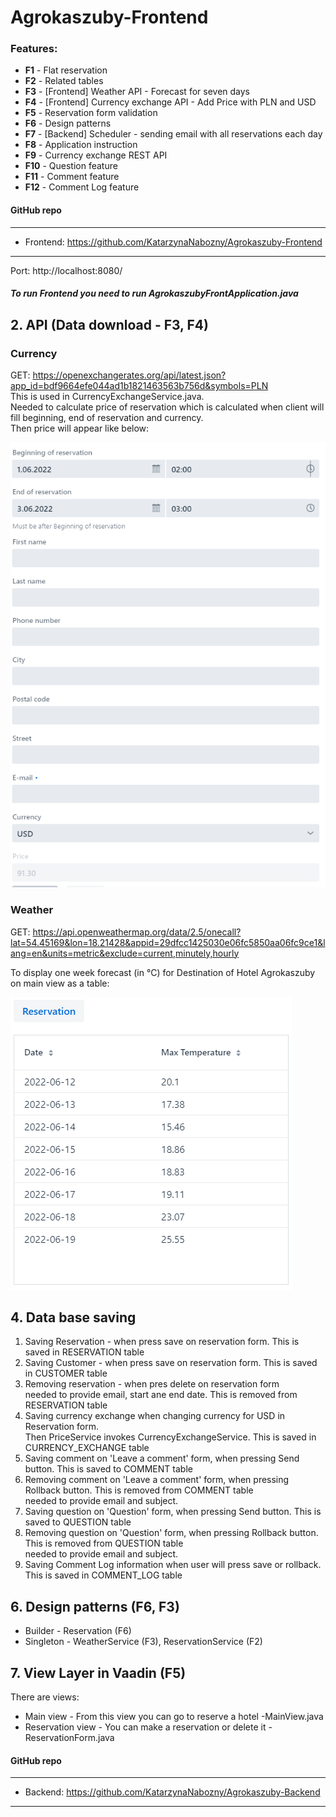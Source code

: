 # Agrokaszuby-Frontend

### **Features**:
* **F1** - Flat reservation
* **F2** - Related tables
* **F3** - [Frontend] Weather API - Forecast for seven days
* **F4** - [Frontend] Currency exchange API - Add Price with PLN and USD
* **F5** - Reservation form validation
* **F6** - Design patterns
* **F7** - [Backend] Scheduler - sending email with all reservations each day
* **F8** - Application instruction
* **F9** - Currency exchange REST API
* **F10** - Question feature
* **F11** - Comment feature
* **F12** - Comment Log feature

#### GitHub repo

------
* Frontend: https://github.com/KatarzynaNabozny/Agrokaszuby-Frontend
------
Port: http://localhost:8080/

##### To run Frontend you need to run **AgrokaszubyFrontApplication.java**

## 2. API (Data download - F3, F4)
### Currency
GET: https://openexchangerates.org/api/latest.json?app_id=bdf9664efe044ad1b1821463563b756d&symbols=PLN \
This is used in CurrencyExchangeService.java. \
Needed to calculate price of reservation which is calculated when client will fill beginning, end of reservation and currency. \
Then price will appear like below:

![img.png](src/main/resources/static/currency_and_price.png)

### Weather
GET: https://api.openweathermap.org/data/2.5/onecall?lat=54.45169&lon=18.21428&appid=29dfcc1425030e06fc5850aa06fc9ce1&lang=en&units=metric&exclude=current,minutely,hourly

To display one week forecast (in °C) for Destination of Hotel Agrokaszuby on main view as a table:

![img.png](src/main/resources/static/weather_forecast.png)

## 4. Data base saving 
1. Saving Reservation - when press save on reservation form. This is saved in RESERVATION table
2. Saving Customer - when press save on reservation form. This is saved in CUSTOMER table
3. Removing reservation - when pres delete on reservation form \
needed to provide email, start ane end date. This is removed from RESERVATION table
4. Saving currency exchange when changing currency for USD in Reservation form. \
Then PriceService invokes CurrencyExchangeService. This is saved in CURRENCY_EXCHANGE table
5. Saving comment on 'Leave a comment' form, when pressing Send button. This is saved to COMMENT table 
6. Removing comment on 'Leave a comment' form, when pressing Rollback button. This is removed from COMMENT table \
   needed to provide email and subject.
7. Saving question on 'Question' form, when pressing Send button. This is saved to QUESTION table
8. Removing question on 'Question' form, when pressing Rollback button. This is removed from QUESTION table \
   needed to provide email and subject.
9. Saving Comment Log information when user will press save or rollback. This is saved in COMMENT_LOG table


## 6. Design patterns (F6, F3)
* Builder - Reservation  (F6)
* Singleton - WeatherService (F3), ReservationService (F2)

## 7. View Layer in Vaadin (F5)
There are views:
* Main view - From this view you can go to reserve a hotel -MainView.java
* Reservation view - You can make a reservation or delete it -ReservationForm.java

#### GitHub repo

------
* Backend: https://github.com/KatarzynaNabozny/Agrokaszuby-Backend
------